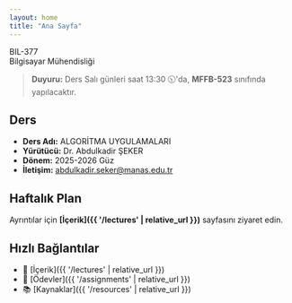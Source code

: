 ```yaml
---
layout: home
title: "Ana Sayfa"
---
```


BIL-377  
Bilgisayar Mühendisliği

> **Duyuru:** Ders Salı günleri saat 13:30 🕥'da, **MFFB-523** sınıfında yapılacaktır.

## Ders
- **Ders Adı:** ALGORİTMA UYGULAMALARI
- **Yürütücü:** Dr. Abdulkadir ŞEKER
- **Dönem:** 2025-2026 Güz
- **İletişim:** abdulkadir.seker@manas.edu.tr

## Haftalık Plan
Ayrıntılar için **[İçerik]({{ '/lectures' | relative_url }})** sayfasını ziyaret edin.

## Hızlı Bağlantılar
- 🧭 [İçerik]({{ '/lectures' | relative_url }})
- 📝 [Ödevler]({{ '/assignments' | relative_url }})
- 📚 [Kaynaklar]({{ '/resources' | relative_url }})


